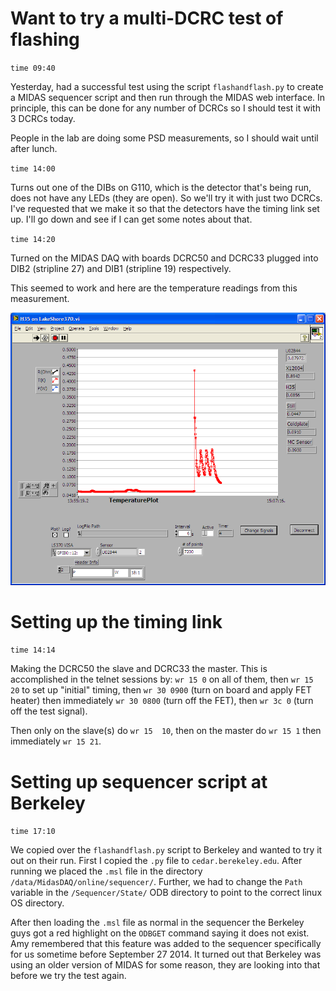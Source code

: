 Want to try a multi-DCRC test of flashing
========================================

`time 09:40`

Yesterday, had a successful test using the script `flashandflash.py` to create a MIDAS sequencer
script and then run through the MIDAS web interface.  In principle, this can be done for any
number of DCRCs so I should test it with 3 DCRCs today.

People in the lab are doing some PSD measurements, so I should wait until after lunch.

`time 14:00`

Turns out one of the DIBs on G110, which is the detector that's being run, does not have any LEDs
(they are open).  So we'll try it with just two DCRCs.  I've requested that we make it so that the
detectors have the timing link set up.  I'll go down and see if I can get some notes about that. 

`time 14:20`

Turned on the MIDAS DAQ with boards DCRC50 and DCRC33 plugged into DIB2 (stripline 27) and DIB1
(stripline 19) respectively.

This seemed to work and here are the temperature readings from this measurement.

![temperature readings from multi-DCRC flash](figures/flashtest_150514.png)


Setting up the timing link
==========================

`time 14:14`

Making the DCRC50 the slave and DCRC33 the master.  This is accomplished in the telnet sessions
by: `wr 15 0` on all of them, then `wr 15 20` to set up "initial" timing, then `wr 30 0900` (turn
on board and apply FET heater) then immediately `wr 30 0800` (turn off the FET), then `wr 3c 0`
(turn off the test signal). 

Then only on the slave(s) do `wr 15  10`, then on the master do `wr 15 1` then immediately `wr 15
21`.

Setting up sequencer script at Berkeley
======================================

`time 17:10`

We copied over the `flashandflash.py` script to Berkeley and wanted to try it out on their run.
First I copied the `.py` file to `cedar.berekeley.edu`.  After running we placed the `.msl` file
in the directory `/data/MidasDAQ/online/sequencer/`.  Further, we had to change the `Path`
variable in the `/Sequencer/State/` ODB directory to point to the correct linux OS directory.  

After then loading the `.msl` file as normal in the sequencer the Berkeley guys got a red
highlight on the `ODBGET` command saying it does not exist. Amy remembered that this feature was
added to the sequencer specifically for us sometime before September 27 2014.  It turned out that
Berkeley was using an older version of MIDAS for some reason, they are looking into that before we
try the test again. 
